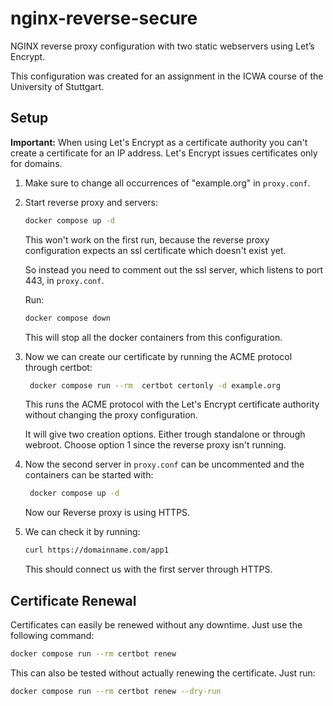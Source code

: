 # nginx-reverse-secure

NGINX reverse proxy configuration with two static webservers using Let’s Encrypt.

This configuration was created for an assignment in the ICWA course of the University of Stuttgart.

## Setup

**Important:** When using Let's Encrypt as a certificate authority you can't create a certificate for an IP address.
Let's Encrypt issues certificates only for domains.

1. Make sure to change all occurrences of "example.org" in `proxy.conf`.

2. Start reverse proxy and servers:

   ```sh
   docker compose up -d
   ```

   This won't work on the first run, because the reverse proxy configuration expects an ssl certificate which doesn't exist yet.

   So instead you need to comment out the ssl server, which listens to port 443, in `proxy.conf`.

   Run:

   ```sh
   docker compose down
   ```

   This will stop all the docker containers from this configuration.

3. Now we can create our certificate by running the ACME protocol through certbot:

   ```sh
    docker compose run --rm  certbot certonly -d example.org
   ```

   This runs the ACME protocol with the Let's Encrypt certificate authority without changing the proxy configuration.

   It will give two creation options. Either trough standalone or through webroot.
   Choose option 1 since the reverse proxy isn't running.

4. Now the second server in `proxy.conf` can be uncommented and the containers can be started with:

   ```sh
    docker compose up -d
   ```

   Now our Reverse proxy is using HTTPS.

5. We can check it by running:

   ```sh
   curl https://domainname.com/app1
   ```

   This should connect us with the first server through HTTPS.

## Certificate Renewal

Certificates can easily be renewed without any downtime. Just use the following command:

```sh
docker compose run --rm certbot renew
```

This can also be tested without actually renewing the certificate. Just run:

```sh
docker compose run --rm certbot renew --dry-run
```
